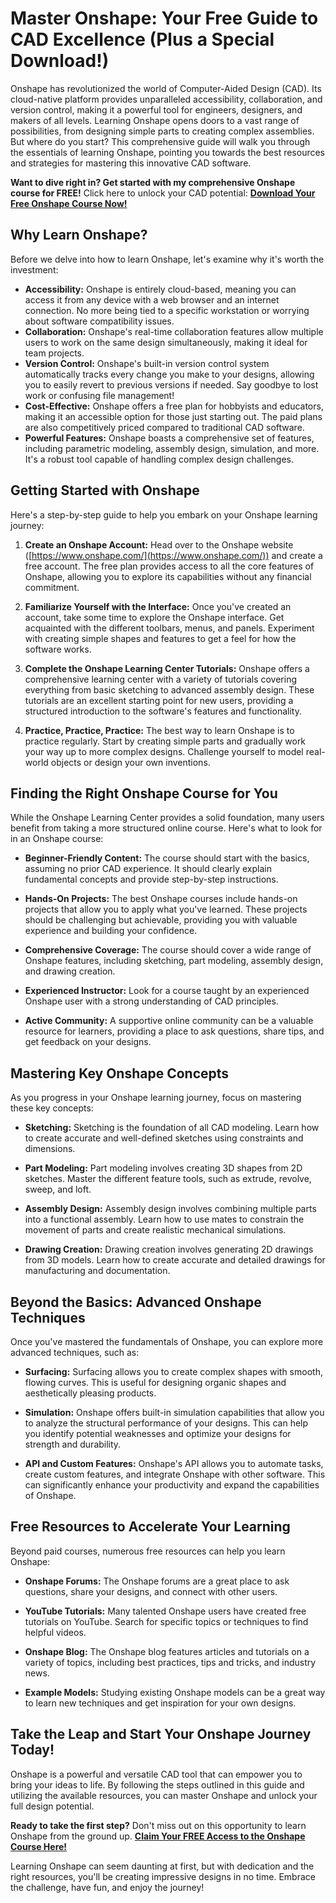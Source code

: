# Master Onshape: Your Free Guide to CAD Excellence (Plus a Special Download!)

Onshape has revolutionized the world of Computer-Aided Design (CAD). Its cloud-native platform provides unparalleled accessibility, collaboration, and version control, making it a powerful tool for engineers, designers, and makers of all levels. Learning Onshape opens doors to a vast range of possibilities, from designing simple parts to creating complex assemblies. But where do you start? This comprehensive guide will walk you through the essentials of learning Onshape, pointing you towards the best resources and strategies for mastering this innovative CAD software.

**Want to dive right in? Get started with my comprehensive Onshape course for FREE!** Click here to unlock your CAD potential: [**Download Your Free Onshape Course Now!**](https://udemywork.com/onshape-courses)

## Why Learn Onshape?

Before we delve into how to learn Onshape, let's examine why it's worth the investment:

*   **Accessibility:** Onshape is entirely cloud-based, meaning you can access it from any device with a web browser and an internet connection. No more being tied to a specific workstation or worrying about software compatibility issues.
*   **Collaboration:** Onshape's real-time collaboration features allow multiple users to work on the same design simultaneously, making it ideal for team projects.
*   **Version Control:** Onshape's built-in version control system automatically tracks every change you make to your designs, allowing you to easily revert to previous versions if needed. Say goodbye to lost work or confusing file management!
*   **Cost-Effective:** Onshape offers a free plan for hobbyists and educators, making it an accessible option for those just starting out. The paid plans are also competitively priced compared to traditional CAD software.
*   **Powerful Features:** Onshape boasts a comprehensive set of features, including parametric modeling, assembly design, simulation, and more. It's a robust tool capable of handling complex design challenges.

## Getting Started with Onshape

Here's a step-by-step guide to help you embark on your Onshape learning journey:

1.  **Create an Onshape Account:** Head over to the Onshape website ([https://www.onshape.com/](https://www.onshape.com/)) and create a free account. The free plan provides access to all the core features of Onshape, allowing you to explore its capabilities without any financial commitment.

2.  **Familiarize Yourself with the Interface:** Once you've created an account, take some time to explore the Onshape interface. Get acquainted with the different toolbars, menus, and panels. Experiment with creating simple shapes and features to get a feel for how the software works.

3.  **Complete the Onshape Learning Center Tutorials:** Onshape offers a comprehensive learning center with a variety of tutorials covering everything from basic sketching to advanced assembly design. These tutorials are an excellent starting point for new users, providing a structured introduction to the software's features and functionality.

4.  **Practice, Practice, Practice:** The best way to learn Onshape is to practice regularly. Start by creating simple parts and gradually work your way up to more complex designs. Challenge yourself to model real-world objects or design your own inventions.

## Finding the Right Onshape Course for You

While the Onshape Learning Center provides a solid foundation, many users benefit from taking a more structured online course. Here's what to look for in an Onshape course:

*   **Beginner-Friendly Content:** The course should start with the basics, assuming no prior CAD experience. It should clearly explain fundamental concepts and provide step-by-step instructions.

*   **Hands-On Projects:** The best Onshape courses include hands-on projects that allow you to apply what you've learned. These projects should be challenging but achievable, providing you with valuable experience and building your confidence.

*   **Comprehensive Coverage:** The course should cover a wide range of Onshape features, including sketching, part modeling, assembly design, and drawing creation.

*   **Experienced Instructor:** Look for a course taught by an experienced Onshape user with a strong understanding of CAD principles.

*   **Active Community:** A supportive online community can be a valuable resource for learners, providing a place to ask questions, share tips, and get feedback on your designs.

## Mastering Key Onshape Concepts

As you progress in your Onshape learning journey, focus on mastering these key concepts:

*   **Sketching:** Sketching is the foundation of all CAD modeling. Learn how to create accurate and well-defined sketches using constraints and dimensions.

*   **Part Modeling:** Part modeling involves creating 3D shapes from 2D sketches. Master the different feature tools, such as extrude, revolve, sweep, and loft.

*   **Assembly Design:** Assembly design involves combining multiple parts into a functional assembly. Learn how to use mates to constrain the movement of parts and create realistic mechanical simulations.

*   **Drawing Creation:** Drawing creation involves generating 2D drawings from 3D models. Learn how to create accurate and detailed drawings for manufacturing and documentation.

## Beyond the Basics: Advanced Onshape Techniques

Once you've mastered the fundamentals of Onshape, you can explore more advanced techniques, such as:

*   **Surfacing:** Surfacing allows you to create complex shapes with smooth, flowing curves. This is useful for designing organic shapes and aesthetically pleasing products.

*   **Simulation:** Onshape offers built-in simulation capabilities that allow you to analyze the structural performance of your designs. This can help you identify potential weaknesses and optimize your designs for strength and durability.

*   **API and Custom Features:** Onshape's API allows you to automate tasks, create custom features, and integrate Onshape with other software. This can significantly enhance your productivity and expand the capabilities of Onshape.

## Free Resources to Accelerate Your Learning

Beyond paid courses, numerous free resources can help you learn Onshape:

*   **Onshape Forums:** The Onshape forums are a great place to ask questions, share your designs, and connect with other users.

*   **YouTube Tutorials:** Many talented Onshape users have created free tutorials on YouTube. Search for specific topics or techniques to find helpful videos.

*   **Onshape Blog:** The Onshape blog features articles and tutorials on a variety of topics, including best practices, tips and tricks, and industry news.

*   **Example Models:** Studying existing Onshape models can be a great way to learn new techniques and get inspiration for your own designs.

## Take the Leap and Start Your Onshape Journey Today!

Onshape is a powerful and versatile CAD tool that can empower you to bring your ideas to life. By following the steps outlined in this guide and utilizing the available resources, you can master Onshape and unlock your full design potential.

**Ready to take the first step?** Don't miss out on this opportunity to learn Onshape from the ground up. [**Claim Your FREE Access to the Onshape Course Here!**](https://udemywork.com/onshape-courses)

Learning Onshape can seem daunting at first, but with dedication and the right resources, you'll be creating impressive designs in no time. Embrace the challenge, have fun, and enjoy the journey!
